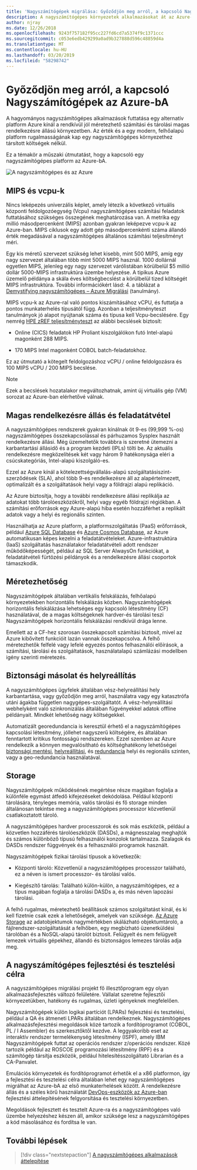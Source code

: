 ```yaml
---
title: 'Nagyszámítógépek migrálása: Győződjön meg arról, a kapcsoló Nagyszámítógépek az Azure-bA'
description: A nagyszámítógépes környezetek alkalmazásokat át az Azure-ba, a bevált, magas rendelkezésre állású és méretezhető infrastruktúrát Nagyszámítógépek a jelenleg futó rendszerek.
author: njray
ms.date: 12/26/2018
ms.openlocfilehash: 9243f757182f95cc227fd6cd7a5374f9c1371ccc
ms.sourcegitcommit: c053e6edb429299a0ad9b327888d596c48859d4a
ms.translationtype: MT
ms.contentlocale: hu-HU
ms.lasthandoff: 03/20/2019
ms.locfileid: "58298742"
---
```

# <a name="make-the-switch-from-mainframes-to-azure"></a>Győződjön meg arról, a kapcsoló Nagyszámítógépek az Azure-bA

A hagyományos nagyszámítógépes alkalmazások futtatása egy alternatív platform Azure kínál a rendkívül jól méretezhető számítási és tárolási magas rendelkezésre állású környezetben. Az érték és a egy modern, felhőalapú platform rugalmasságának kap egy nagyszámítógépes környezethez társított költségek nélkül.

Ez a témakör a műszaki útmutatást, hogy a kapcsoló egy nagyszámítógépes platform az Azure-bA.

![A nagyszámítógépes és az Azure](../../_images/mainframe-migration/make-the-switch.png)

## <a name="mips-vs-vcpus"></a>MIPS és vcpu-k

Nincs leképezés univerzális képlet, amely létezik a következő virtuális központi feldolgozóegység (Vcpu) nagyszámítógépes számítási feladatok futtatásához szükséges összegének meghatározása van. A metrika egy millió másodpercenként (MIPS) azonban gyakran leképezve vcpu-k az Azure-ban. MIPS ciklusok egy adott gép másodpercenkénti száma állandó érték megadásával a nagyszámítógépes általános számítási teljesítményt méri.

Egy kis méretű szervezet szükség lehet kisebb, mint 500 MIPS, amíg egy nagy szervezet általában több mint 5000 MIPS használ. 1000 dollárnál egyetlen MIPS, jelenleg egy nagy szervezet várólistában körülbelül $5 millió dollár 5000-MIPS infrastruktúra üzembe helyezése. A tipikus Azure üzemelő példánya a skála éves költségbecslést a körülbelül tized költségét MIPS infrastruktúra. További információkért lásd: 4. a táblázat a [Demystifying nagyszámítógépes – Azure Migrálási](https://azure.microsoft.com/resources/demystifying-mainframe-to-azure-migration) (tanulmány).

MIPS vcpu-k az Azure-ral való pontos kiszámításához vCPU, és futtatja a pontos munkaterhelés típusától függ. Azonban a teljesítményteszt tanulmányok jó alapot nyújtanak száma és típusa kell Vcpu-becslésére. Egy nemrég [HPE zREF teljesítményteszt](https://h20195.www2.hpe.com/v2/getpdf.aspx/4aa4-2452enw.pdf) az alábbi becslések biztosít:

- Online (CICS) feladatok HP Proliant kiszolgálókon futó Intel-alapú magonként 288 MIPS.

- 170 MIPS Intel magonként COBOL batch-feladatokhoz.

Ez az útmutató a kötegelt feldolgozáshoz vCPU / online feldolgozásra és 100 MIPS vCPU / 200 MIPS becslése.

> [!NOTE]
> Ezek a becslések hozatalakor megváltozhatnak, amint új virtuális gép (VM) sorozat az Azure-ban elérhetővé válnak.

## <a name="high-availability-and-failover"></a>Magas rendelkezésre állás és feladatátvétel

A nagyszámítógépes rendszerek gyakran kínálnak öt 9-es (99,999 %-os) nagyszámítógépes összekapcsolással és párhuzamos Sysplex használt rendelkezésre állási. Még üzemeltetők továbbra is szeretné ütemezni a karbantartási állásidő és a program kezdeti (IPLs) tölti be. Az aktuális rendelkezésre megközelítések két vagy három 9 hatékonysága eléri a csúcskategóriás, Intel-alapú kiszolgáló-es.

Ezzel az Azure kínál a kötelezettségvállalás-alapú szolgáltatásiszint-szerződések (SLA), ahol több 9-es rendelkezésre áll az alapértelmezett, optimalizált és a szolgáltatások helyi vagy a földrajzi alapú replikáció.

Az Azure biztosítja, hogy a további rendelkezésre állási replikálja az adatokat több tárolóeszközökről, helyi vagy egyéb földrajzi régiókban. A számítási erőforrások egy Azure-alapú hiba esetén hozzáférhet a replikált adatok vagy a helyi és regionális szinten.

Használhatja az Azure platform, a platformszolgáltatás (PaaS) erőforrások, például [Azure SQL Database](/azure/sql-database/sql-database-technical-overview) és [Azure Cosmos Database](/azure/cosmos-db/introduction), az Azure automatikusan képes kezelni a feladatátvételeket. Azure-infrastruktúra (IaaS) szolgáltatás használatakor feladatátvételi adott rendszer működőképességét, például az SQL Server AlwaysOn funkciókat, a feladatátvételi fürtözési példányok és a rendelkezésre állási csoportok támaszkodik.

## <a name="scalability"></a>Méretezhetőség

Nagyszámítógépek általában vertikális felskálázás, felhőalapú környezetekben horizontális felskálázás közben. Nagyszámítógépek horizontális felskálázása lehetséges egy kapcsoló létesítmény (CF) használatával, de a magas költségeknek hardver-és tárolási teszi Nagyszámítógépek horizontális felskálázási rendkívül drága lenne.

Emellett az a CF-hez szorosan összekapcsolt számítási biztosít, mivel az Azure kibővített funkcióit lazán vannak összekapcsolva. A felhő méretezhetők felfelé vagy lefelé egyezés pontos felhasználói előírások, a számítási, tárolási és szolgáltatások, használatalapú számlázási modellben igény szerinti méretezés.

## <a name="backup-and-recovery"></a>Biztonsági másolat és helyreállítás

A nagyszámítógépes ügyfelek általában vész-helyreállítási hely karbantartása, vagy győződjön meg arról, használatra vagy egy katasztrófa utáni ágakba független nagygépes-szolgáltatót. A vész-helyreállítási webhelyként való szinkronizálás általában fügvényekkel adatok offline példányait. Mindkét lehetőség nagy költségekkel.

Automatizált georedundancia is keresztül érhető el a nagyszámítógépes kapcsolási létesítmény, jóllehet nagyszerű költségére, és általában fenntartott kritikus fontosságú rendszereken. Ezzel szemben az Azure rendelkezik a könnyen megvalósítható és költséghatékony lehetőségei [biztonsági mentési](/azure/backup/backup-introduction-to-azure-backup), [helyreállítási](/azure/site-recovery/site-recovery-overview), és [redundancia](/azure/storage/common/storage-redundancy) helyi és regionális szinten, vagy a geo-redundancia használatával.

## <a name="storage"></a>Storage

Nagyszámítógépek működésének megértése része magában foglalja a különféle egymást átfedő kifejezéseket dekódolása. Például központi tárolására, tényleges memória, valós tárolási és fő storage minden általánosan tekintse meg a nagyszámítógépes processzor közvetlenül csatlakoztatott tároló.

A nagyszámítógépes hardver processzorok és sok más eszközök, például a közvetlen hozzáférés tárolóeszközök (DASDs), a mágnesszalag meghajtók és számos különböző típusú felhasználói konzolok tartalmazza. Szalagok és DASDs rendszer függvények és a felhasználói programok használt.

Nagyszámítógépek fizikai tárolási típusok a következők:

- Központi tároló: Közvetlenül a nagyszámítógépes processzor található, ez a néven is ismert processzor- és tárolási valós.

- Kiegészítő tárolás: Található külön-külön, a nagyszámítógépes, ez a típus magában foglalja a tárolási DASDs a, és más néven lapozási tárolási.

A felhő rugalmas, méretezhető beállítások számos szolgáltatást kínál, és ki kell fizetnie csak ezek a lehetőségek, amelyek van szüksége. [Az Azure Storage](/azure/storage/common/storage-introduction) az adatobjektumok nagymértékben skálázható objektumtároló, a fájlrendszer-szolgáltatását a felhőben, egy megbízható üzenetküldési tárolóban és a NoSQL-alapú tárolót biztosít. Felügyelt és nem felügyelt lemezek virtuális gépekhez, állandó és biztonságos lemezes tárolás adja meg.

## <a name="mainframe-development-and-testing"></a>A nagyszámítógépes fejlesztési és tesztelési célra

A nagyszámítógépes migrálási projekt fő illesztőprogram egy olyan alkalmazásfejlesztés változó felületére. Vállalat szeretne fejlesztői környezetükben, hatékony és rugalmas, üzleti igényeknek megfelelően.

Nagyszámítógépek külön logikai partíciót (LPARs) fejlesztési és tesztelési, például a QA és átmeneti LPARs általában rendelkeznek. Nagyszámítógépes alkalmazásfejlesztési megoldások közé tartozik a fordítóprogramot (COBOL, PL / I Assembler) és szerkesztőktől kezdve. A leggyakoribb eset az interaktív rendszer termelékenység létesítmény (ISPF), amely IBM Nagyszámítógépek futtat az operációs rendszer z/operációs rendszer. Közé tartozik például az ROSCOE programozási létesítmény (RPF) és a számítógép társítja eszközök, például hitelesítésszolgáltató Librarian és a CA-Panvalet.

Emulációs környezetek és fordítóprogramot érhetők el a x86 platformon, így a fejlesztési és tesztelési célra általában lehet egy nagyszámítógépes migrálhat az Azure-bA az első munkaterhelések között. A rendelkezésre állás és a széles körű használatát [DevOps-eszközök az Azure-ban](https://azure.microsoft.com/solutions/devops/) fejlesztési áttelepítésének felgyorsítása és tesztelési környezetben.

Megoldások fejlesztett és tesztelt Azure-ra és a nagyszámítógépes való üzembe helyezéshez készen áll, amikor szüksége lesz a nagyszámítógépes a kód másolásához és fordítsa le van.

## <a name="next-steps"></a>További lépések

> [!div class="nextstepaction"]
> [A nagyszámítógépes alkalmazások áttelepítése](application-strategies.md)
